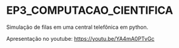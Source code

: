 # EP3_COMPUTACAO_CIENTIFICA

Simulação de filas em uma central telefônica em python.

Apresentação no youtube: https://youtu.be/YA4mA0PTvGc
